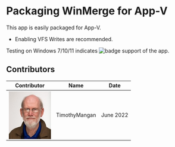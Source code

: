 # Packaging WinMerge for App-V

This app is easily packaged for App-V.

* Enabling VFS Writes are recommended.


Testing on Windows 7/10/11 indicates  ![badge](https://img.shields.io/badge/-Full%20Fidelity-brightgreen?style=for-the-badge) support of the app.


## Contributors

| Contributor | Name | Date |
|----|----|----|
| [<img src="/media/Contributors/TimMangan.jpg" align="left" Height="128" />](/media/Contributors/TimMangan.jpg) | TimothyMangan | June 2022 |

